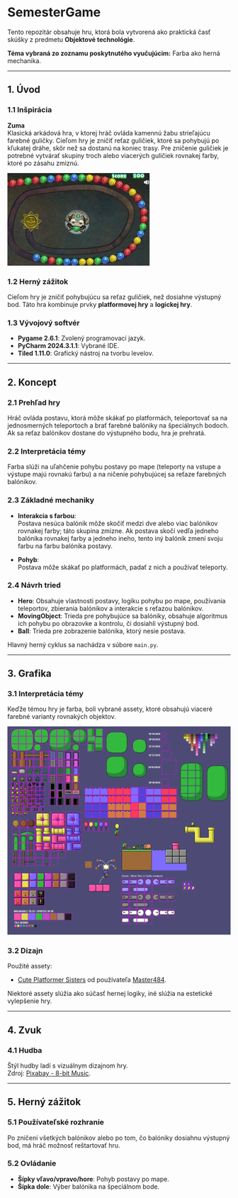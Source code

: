 # SemesterGame

Tento repozitár obsahuje hru, ktorá bola vytvorená ako praktická časť skúšky z predmetu **Objektové technológie**.

**Téma vybraná zo zoznamu poskytnutého vyučujúcim:** Farba ako herná mechanika.

---

## 1. Úvod

### 1.1 Inšpirácia

**Zuma**  
Klasická arkádová hra, v ktorej hráč ovláda kamennú žabu strieľajúcu farebné guličky. Cieľom hry je zničiť reťaz guličiek, ktoré sa pohybujú po kľukatej dráhe, skôr než sa dostanú na koniec trasy. Pre zničenie guličiek je potrebné vytvárať skupiny troch alebo viacerých guličiek rovnakej farby, ktoré po zásahu zmiznú.

<img src="https://github.com/Wilkwarin/SemesterGame/blob/main/readme_zuma.jpg" max-width="600" />

### 1.2 Herný zážitok

Cieľom hry je zničiť pohybujúcu sa reťaz guličiek, než dosiahne výstupný bod. Táto hra kombinuje prvky **platformovej hry** a **logickej hry**.

### 1.3 Vývojový softvér

- **Pygame 2.6.1**: Zvolený programovací jazyk.  
- **PyCharm 2024.3.1.1**: Vybrané IDE.  
- **Tiled 1.11.0**: Grafický nástroj na tvorbu levelov.

---

## 2. Koncept

### 2.1 Prehľad hry

Hráč ovláda postavu, ktorá môže skákať po platformách, teleportovať sa na jednosmerných teleportoch a brať farebné balóniky na špeciálnych bodoch. Ak sa reťaz balónikov dostane do výstupného bodu, hra je prehratá.

### 2.2 Interpretácia témy

Farba slúži na uľahčenie pohybu postavy po mape (teleporty na vstupe a výstupe majú rovnakú farbu) a na ničenie pohybujúcej sa reťaze farebných balónikov.

### 2.3 Základné mechaniky

- **Interakcia s farbou**:  
  Postava nesúca balónik môže skočiť medzi dve alebo viac balónikov rovnakej farby; táto skupina zmizne. Ak postava skočí vedľa jedneho balónika rovnakej farby a jedneho ineho, tento iný balónik zmení svoju farbu na farbu balónika postavy.

- **Pohyb**:  
  Postava môže skákať po platformách, padať z nich a používať teleporty.

### 2.4 Návrh tried

- **Hero**: Obsahuje vlastnosti postavy, logiku pohybu po mape, používania teleportov, zbierania balónikov a interakcie s reťazou balónikov.
- **MovingObject**: Trieda pre pohybujúce sa balóniky, obsahuje algoritmus ich pohybu po obrazovke a kontrolu, či dosiahli výstupný bod.
- **Ball**: Trieda pre zobrazenie balónika, ktorý nesie postava.

Hlavný herný cyklus sa nachádza v súbore `main.py`.

---

## 3. Grafika

### 3.1 Interpretácia témy

Keďže témou hry je farba, boli vybrané assety, ktoré obsahujú viaceré farebné varianty rovnakých objektov.

<img src="https://github.com/Wilkwarin/SemesterGame/blob/main/readme_level_objects.png" width="600" />

### 3.2 Dizajn

Použité assety:  
- [Cute Platformer Sisters](https://opengameart.org/content/cute-platformer-sisters) od používateľa [Master484](https://opengameart.org/users/master484).

Niektoré assety slúžia ako súčasť hernej logiky, iné slúžia na estetické vylepšenie hry.

---

## 4. Zvuk

### 4.1 Hudba

Štýl hudby ladí s vizuálnym dizajnom hry.  
Zdroj: [Pixabay - 8-bit Music](https://pixabay.com/ru/music/8-bit-music-on-245249/).

---

## 5. Herný zážitok

### 5.1 Používateľské rozhranie

Po zničení všetkých balónikov alebo po tom, čo balóniky dosiahnu výstupný bod, má hráč možnosť reštartovať hru.

### 5.2 Ovládanie

- **Šípky vľavo/vpravo/hore**: Pohyb postavy po mape.  
- **Šípka dole**: Výber balónika na špeciálnom bode.
